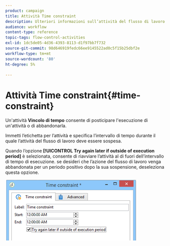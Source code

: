 ```yaml
---
product: campaign
title: Attività Time constraint
description: Ulteriori informazioni sull’attività del flusso di lavoro dei vincoli di tempo
audience: workflow
content-type: reference
topic-tags: flow-control-activities
exl-id: 1dc5de05-4d36-4393-8113-d1f97bb7f732
source-git-commit: 98d646919fedc66ee9145522ad0c5f15b25dbf2e
workflow-type: tm+mt
source-wordcount: '80'
ht-degree: 5%

---
```


# Attività Time constraint{#time-constraint}

Un&#39;attività **Vincolo di tempo** consente di posticipare l&#39;esecuzione di un&#39;attività o di abbandonarla.

Immetti l’etichetta per l’attività e specifica l’intervallo di tempo durante il quale l’attività del flusso di lavoro deve essere sospesa.

Quando l’opzione **[!UICONTROL Try again later if outside of execution period]** è selezionata, consente di riavviare l’attività al di fuori dell’intervallo di tempo di esecuzione. se desideri che l’azione del flusso di lavoro venga abbandonata per un periodo positivo dopo la sua sospensione, deseleziona questa opzione.

![](assets/s_user_scheduled_wait.png)
